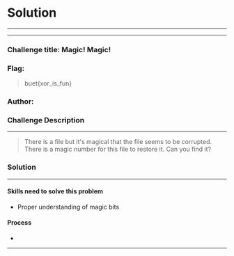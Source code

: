 # Solution

---

---

### Challenge title: Magic! Magic!

### Flag:

> buet{xor_is_fun}

### Author:

> 

### Challenge Description

---

> There is a file but it's magical that the file seems to be corrupted.
> There is a magic number for this file to restore it.
> Can you find it?

### Solution

---

#### Skills need to solve this problem

* Proper understanding of magic bits

#### Process

* 

---
